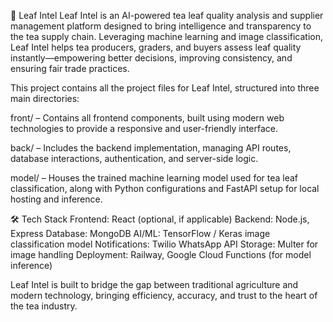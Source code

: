 🌿 Leaf Intel
Leaf Intel is an AI-powered tea leaf quality analysis and supplier management platform designed to bring intelligence and transparency to the tea supply chain. Leveraging machine learning and image classification, Leaf Intel helps tea producers, graders, and buyers assess leaf quality instantly—empowering better decisions, improving consistency, and ensuring fair trade practices.



This project contains all the project files for Leaf Intel, structured into three main directories:

front/ – Contains all frontend components, built using modern web technologies to provide a responsive and user-friendly interface.

back/ – Includes the backend implementation, managing API routes, database interactions, authentication, and server-side logic.

model/ – Houses the trained machine learning model used for tea leaf classification, along with Python configurations and FastAPI setup for local hosting and inference.


🛠 Tech Stack
Frontend: React (optional, if applicable)
Backend: Node.js, Express
Database: MongoDB
AI/ML: TensorFlow / Keras image classification model
Notifications: Twilio WhatsApp API
Storage: Multer for image handling
Deployment: Railway, Google Cloud Functions (for model inference)

Leaf Intel is built to bridge the gap between traditional agriculture and modern technology, bringing efficiency, accuracy, and trust to the heart of the tea industry.
